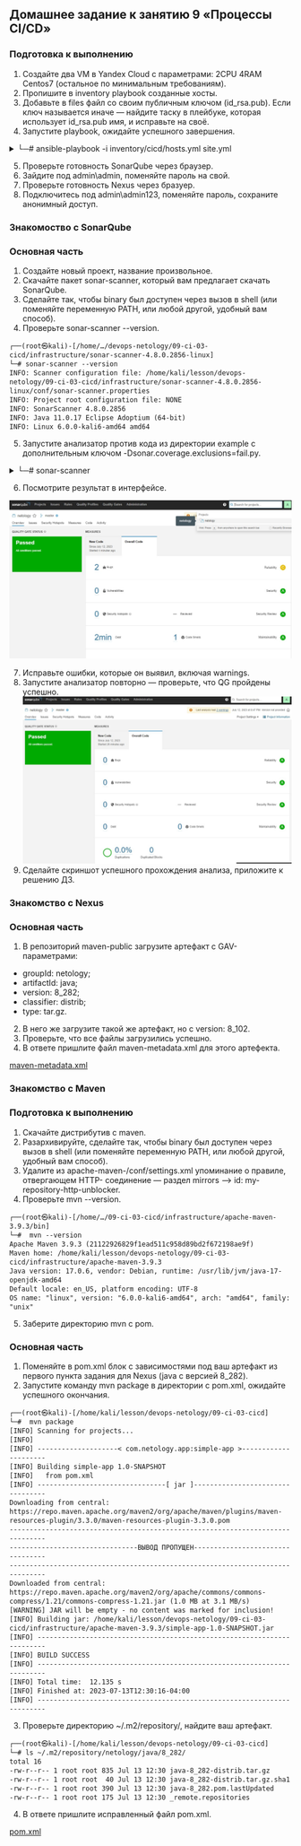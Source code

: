 ## Домашнее задание к занятию 9 «Процессы CI/CD»

### Подготовка к выполнению

1. Создайте два VM в Yandex Cloud с параметрами: 2CPU 4RAM Centos7 (остальное по минимальным требованиям).
2. Пропишите в inventory playbook созданные хосты.
3. Добавьте в files файл со своим публичным ключом (id_rsa.pub). Если ключ называется иначе — найдите таску в плейбуке, которая использует id_rsa.pub имя, и исправьте на своё.
4. Запустите playbook, ожидайте успешного завершения.

<details>
<summary>└─# ansible-playbook -i inventory/cicd/hosts.yml site.yml</summary>
┌──(root㉿kali)-[/home/…/lesson/devops-netology/09-ci-03-cicd/infrastructure]
└─# sudo ansible-playbook -i inventory/cicd/hosts.yml site.yml

PLAY [Get OpenJDK installed] ********************************************************************************************************************

TASK [Gathering Facts] **************************************************************************************************************************
ok: [sonar-01]

TASK [install unzip] ****************************************************************************************************************************
ok: [sonar-01]

TASK [Upload .tar.gz file conaining binaries from remote storage] *******************************************************************************
ok: [sonar-01]

TASK [Ensure installation dir exists] ***********************************************************************************************************
ok: [sonar-01]

TASK [Extract java in the installation directory] ***********************************************************************************************
skipping: [sonar-01]

TASK [Export environment variables] *************************************************************************************************************
ok: [sonar-01]

PLAY [Get PostgreSQL installed] *****************************************************************************************************************

TASK [Gathering Facts] **************************************************************************************************************************
ok: [sonar-01]

TASK [Change repo file] *************************************************************************************************************************
ok: [sonar-01]

TASK [Install PostgreSQL repos] *****************************************************************************************************************
ok: [sonar-01]

TASK [Install PostgreSQL] ***********************************************************************************************************************
ok: [sonar-01]

TASK [Init template1 DB] ************************************************************************************************************************
changed: [sonar-01]

TASK [Start pgsql service] **********************************************************************************************************************
ok: [sonar-01]

TASK [Create user in system] ********************************************************************************************************************
ok: [sonar-01]

TASK [Create user for Sonar in PostgreSQL] ******************************************************************************************************
changed: [sonar-01]

TASK [Change password for Sonar user in PostgreSQL] *********************************************************************************************
changed: [sonar-01]

TASK [Create Sonar DB] **************************************************************************************************************************
changed: [sonar-01]

TASK [Copy pg_hba.conf] *************************************************************************************************************************
ok: [sonar-01]

PLAY [Prepare Sonar host] ***********************************************************************************************************************

TASK [Gathering Facts] **************************************************************************************************************************
ok: [sonar-01]

TASK [Create group in system] *******************************************************************************************************************
ok: [sonar-01]

TASK [Create user in system] ********************************************************************************************************************
ok: [sonar-01]

TASK [Set up ssh key to access for managed node] ************************************************************************************************
ok: [sonar-01]

TASK [Allow group to have passwordless sudo] ****************************************************************************************************
ok: [sonar-01]

TASK [Increase Virtual Memory] ******************************************************************************************************************
ok: [sonar-01]

TASK [Reboot VM] ********************************************************************************************************************************
changed: [sonar-01]

PLAY [Get Sonarqube installed] ******************************************************************************************************************

TASK [Gathering Facts] **************************************************************************************************************************
ok: [sonar-01]

TASK [Get distrib ZIP] **************************************************************************************************************************
ok: [sonar-01]

TASK [Unzip Sonar] ******************************************************************************************************************************
skipping: [sonar-01]

TASK [Move Sonar into place.] *******************************************************************************************************************
changed: [sonar-01]

TASK [Configure SonarQube JDBC settings for PostgreSQL.] ****************************************************************************************
changed: [sonar-01] => (item={'regexp': '^sonar.jdbc.username', 'line': 'sonar.jdbc.username=sonar'})
changed: [sonar-01] => (item={'regexp': '^sonar.jdbc.password', 'line': 'sonar.jdbc.password=sonar'})
changed: [sonar-01] => (item={'regexp': '^sonar.jdbc.url', 'line': 'sonar.jdbc.url=jdbc:postgresql://localhost:5432/sonar?useUnicode=true&characterEncoding=utf8&rewriteBatchedStatements=true&useConfigs=maxPerformance'})
changed: [sonar-01] => (item={'regexp': '^sonar.web.context', 'line': 'sonar.web.context='})

TASK [Generate wrapper.conf] ********************************************************************************************************************
changed: [sonar-01]

TASK [Symlink sonar bin.] ***********************************************************************************************************************
ok: [sonar-01]

TASK [Copy SonarQube systemd unit file into place (for systemd systems).] ***********************************************************************
ok: [sonar-01]

TASK [Ensure Sonar is running and set to start on boot.] ****************************************************************************************
changed: [sonar-01]

TASK [Allow Sonar time to build on first start.] ************************************************************************************************
skipping: [sonar-01]

TASK [Make sure Sonar is responding on the configured port.] ************************************************************************************
ok: [sonar-01]

PLAY [Get Nexus installed] **********************************************************************************************************************

TASK [Gathering Facts] **************************************************************************************************************************
ok: [nexus-01]

TASK [Create Nexus group] ***********************************************************************************************************************
ok: [nexus-01]

TASK [Create Nexus user] ************************************************************************************************************************
ok: [nexus-01]

TASK [Install JDK] ******************************************************************************************************************************
ok: [nexus-01]

TASK [Create Nexus directories] *****************************************************************************************************************
ok: [nexus-01] => (item=/home/nexus/log)
ok: [nexus-01] => (item=/home/nexus/sonatype-work/nexus3)
ok: [nexus-01] => (item=/home/nexus/sonatype-work/nexus3/etc)
ok: [nexus-01] => (item=/home/nexus/pkg)
ok: [nexus-01] => (item=/home/nexus/tmp)

TASK [Download Nexus] ***************************************************************************************************************************
changed: [nexus-01]

TASK [Unpack Nexus] *****************************************************************************************************************************
changed: [nexus-01]

TASK [Link to Nexus Directory] ******************************************************************************************************************
changed: [nexus-01]

TASK [Add NEXUS_HOME for Nexus user] ************************************************************************************************************
changed: [nexus-01]

TASK [Add run_as_user to Nexus.rc] **************************************************************************************************************
changed: [nexus-01]

TASK [Raise nofile limit for Nexus user] ********************************************************************************************************
changed: [nexus-01]

TASK [Create Nexus service for SystemD] *********************************************************************************************************
changed: [nexus-01]

TASK [Ensure Nexus service is enabled for SystemD] **********************************************************************************************
changed: [nexus-01]

TASK [Create Nexus vmoptions] *******************************************************************************************************************
changed: [nexus-01]

TASK [Create Nexus properties] ******************************************************************************************************************
changed: [nexus-01]

TASK [Lower Nexus disk space threshold] *********************************************************************************************************
skipping: [nexus-01]

TASK [Start Nexus service if enabled] ***********************************************************************************************************
changed: [nexus-01]

TASK [Ensure Nexus service is restarted] ********************************************************************************************************
skipping: [nexus-01]

TASK [Wait for Nexus port if started] ***********************************************************************************************************
ok: [nexus-01]

PLAY RECAP **************************************************************************************************************************************
nexus-01                   : ok=17   changed=11   unreachable=0    failed=0    skipped=2    rescued=0    ignored=0   
sonar-01                   : ok=32   changed=9    unreachable=0    failed=0    skipped=3    rescued=0    ignored=0 
</details>

5. Проверьте готовность SonarQube через браузер.
6. Зайдите под admin\admin, поменяйте пароль на свой.
7. Проверьте готовность Nexus через бразуер.
8. Подключитесь под admin\admin123, поменяйте пароль, сохраните анонимный доступ.

### Знакомоство с SonarQube

### Основная часть

1. Создайте новый проект, название произвольное.
2. Скачайте пакет sonar-scanner, который вам предлагает скачать SonarQube.
3. Сделайте так, чтобы binary был доступен через вызов в shell (или поменяйте переменную PATH, или любой другой, удобный вам способ).
4. Проверьте sonar-scanner --version.
```
┌──(root㉿kali)-[/home/…/devops-netology/09-ci-03-cicd/infrastructure/sonar-scanner-4.8.0.2856-linux]
└─# sonar-scanner --version
INFO: Scanner configuration file: /home/kali/lesson/devops-netology/09-ci-03-cicd/infrastructure/sonar-scanner-4.8.0.2856-linux/conf/sonar-scanner.properties
INFO: Project root configuration file: NONE
INFO: SonarScanner 4.8.0.2856
INFO: Java 11.0.17 Eclipse Adoptium (64-bit)
INFO: Linux 6.0.0-kali6-amd64 amd64
```
5. Запустите анализатор против кода из директории example с дополнительным ключом -Dsonar.coverage.exclusions=fail.py.

<details>
<summary>└─# sonar-scanner</summary>
┌──(root㉿kali)-[/home/…/lesson/devops-netology/09-ci-03-cicd/example]
└─# sonar-scanner \
  -Dsonar.projectKey=netology \
  -Dsonar.sources=. \
  -Dsonar.host.url=http://158.160.6.92:9000 \
  -Dsonar.login=fab94eddadcf5e78ef6c28c6282c37b1d8754ca3                                                                                           -Dsonar.coverage.exclusions=fail.py
INFO: Scanner configuration file: /home/kali/lesson/devops-netology/09-ci-03-cicd/infrastructure/sonar-scanner-4.8.0.2856-linux/conf/sonar-scanner.properties
INFO: Project root configuration file: NONE
INFO: SonarScanner 4.8.0.2856
INFO: Java 11.0.17 Eclipse Adoptium (64-bit)
INFO: Linux 6.0.0-kali6-amd64 amd64
INFO: User cache: /root/.sonar/cache
INFO: Analyzing on SonarQube server 9.1.0
INFO: Default locale: "en_US", source code encoding: "UTF-8" (analysis is platform dependent)
INFO: Load global settings
INFO: Load global settings (done) | time=176ms
INFO: Server id: 9CFC3560-AYlKaUks8Gy3rwWdVWs2
INFO: User cache: /root/.sonar/cache
INFO: Load/download plugins
INFO: Load plugins index
INFO: Load plugins index (done) | time=73ms
INFO: Load/download plugins (done) | time=172ms
INFO: Process project properties
INFO: Process project properties (done) | time=22ms
INFO: Execute project builders
INFO: Execute project builders (done) | time=4ms
INFO: Project key: netology
INFO: Base dir: /home/kali/lesson/devops-netology/09-ci-03-cicd/example
INFO: Working dir: /home/kali/lesson/devops-netology/09-ci-03-cicd/example/.scannerwork
INFO: Load project settings for component key: 'netology'
INFO: Load project settings for component key: 'netology' (done) | time=64ms
INFO: Load quality profiles
INFO: Load quality profiles (done) | time=119ms
INFO: Load active rules
INFO: Load active rules (done) | time=2593ms
INFO: Indexing files...
INFO: Project configuration:
INFO:   Excluded sources for coverage: fail.py
INFO: 1 file indexed
INFO: 0 files ignored because of scm ignore settings
INFO: Quality profile for py: Sonar way
INFO: ------------- Run sensors on module netology
INFO: Load metrics repository
INFO: Load metrics repository (done) | time=83ms
INFO: Sensor Python Sensor [python]
WARN: Your code is analyzed as compatible with python 2 and 3 by default. This will prevent the detection of issues specific to python 2 or python 3. You can get a more precise analysis by setting a python version in your configuration via the parameter "sonar.python.version"
INFO: Starting global symbols computation
INFO: 1 source file to be analyzed
INFO: Load project repositories
INFO: Load project repositories (done) | time=54ms
INFO: 1/1 source file has been analyzed
INFO: Starting rules execution
INFO: 1 source file to be analyzed
INFO: 1/1 source file has been analyzed
INFO: Sensor Python Sensor [python] (done) | time=982ms
INFO: Sensor Cobertura Sensor for Python coverage [python]
INFO: Sensor Cobertura Sensor for Python coverage [python] (done) | time=5ms
INFO: Sensor PythonXUnitSensor [python]
INFO: Sensor PythonXUnitSensor [python] (done) | time=1ms
INFO: Sensor CSS Rules [cssfamily]
INFO: No CSS, PHP, HTML or VueJS files are found in the project. CSS analysis is skipped.
INFO: Sensor CSS Rules [cssfamily] (done) | time=1ms
INFO: Sensor JaCoCo XML Report Importer [jacoco]
INFO: 'sonar.coverage.jacoco.xmlReportPaths' is not defined. Using default locations: target/site/jacoco/jacoco.xml,target/site/jacoco-it/jacoco.xml,build/reports/jacoco/test/jacocoTestReport.xml
INFO: No report imported, no coverage information will be imported by JaCoCo XML Report Importer
INFO: Sensor JaCoCo XML Report Importer [jacoco] (done) | time=3ms
INFO: Sensor C# Project Type Information [csharp]
INFO: Sensor C# Project Type Information [csharp] (done) | time=0ms
INFO: Sensor C# Analysis Log [csharp]
INFO: Sensor C# Analysis Log [csharp] (done) | time=24ms
INFO: Sensor C# Properties [csharp]
INFO: Sensor C# Properties [csharp] (done) | time=0ms
INFO: Sensor JavaXmlSensor [java]
INFO: Sensor JavaXmlSensor [java] (done) | time=1ms
INFO: Sensor HTML [web]
INFO: Sensor HTML [web] (done) | time=3ms
INFO: Sensor VB.NET Project Type Information [vbnet]
INFO: Sensor VB.NET Project Type Information [vbnet] (done) | time=0ms
INFO: Sensor VB.NET Analysis Log [vbnet]
INFO: Sensor VB.NET Analysis Log [vbnet] (done) | time=23ms
INFO: Sensor VB.NET Properties [vbnet]
INFO: Sensor VB.NET Properties [vbnet] (done) | time=0ms
INFO: ------------- Run sensors on project
INFO: Sensor Zero Coverage Sensor
INFO: Sensor Zero Coverage Sensor (done) | time=5ms
INFO: SCM Publisher SCM provider for this project is: git
INFO: SCM Publisher 1 source file to be analyzed
INFO: SCM Publisher 1/1 source file have been analyzed (done) | time=217ms
INFO: CPD Executor Calculating CPD for 1 file
INFO: CPD Executor CPD calculation finished (done) | time=9ms
INFO: Analysis report generated in 120ms, dir size=103.0 kB
INFO: Analysis report compressed in 61ms, zip size=14.4 kB
INFO: Analysis report uploaded in 93ms
INFO: ANALYSIS SUCCESSFUL, you can browse http://158.160.6.92:9000/dashboard?id=netology
INFO: Note that you will be able to access the updated dashboard once the server has processed the submitted analysis report
INFO: More about the report processing at http://158.160.6.92:9000/api/ce/task?id=AYlKsuTLAoU1PTOFhWfR
INFO: Analysis total time: 6.749 s
INFO: ------------------------------------------------------------------------
INFO: EXECUTION SUCCESS
INFO: ------------------------------------------------------------------------
INFO: Total time: 8.291s
INFO: Final Memory: 9M/156M
INFO: ------------------------------------------------------------------------
</details>

6. Посмотрите результат в интерфейсе.

![Ссылка 1](https://github.com/Firewal7/devops-netology/blob/main/image/09-ci-03-cicd-1.jpg)

7. Исправьте ошибки, которые он выявил, включая warnings.
8. Запустите анализатор повторно — проверьте, что QG пройдены успешно.
![Ссылка 2](https://github.com/Firewal7/devops-netology/blob/main/image/09-ci-03-cicd-2.jpg)
9. Сделайте скриншот успешного прохождения анализа, приложите к решению ДЗ.

### Знакомство с Nexus

### Основная часть

1. В репозиторий maven-public загрузите артефакт с GAV-параметрами:
- groupId: netology;
- artifactId: java;
- version: 8_282;
- classifier: distrib;
- type: tar.gz.

2. В него же загрузите такой же артефакт, но с version: 8_102.
3. Проверьте, что все файлы загрузились успешно.
4. В ответе пришлите файл maven-metadata.xml для этого артефекта.

[maven-metadata.xml](https://github.com/Firewal7/devops-netology/blob/main/09-ci-03-cicd/infrastructure/files/maven-metadata.xml)

### Знакомство с Maven

### Подготовка к выполнению

1. Скачайте дистрибутив с maven.
2. Разархивируйте, сделайте так, чтобы binary был доступен через вызов в shell (или поменяйте переменную PATH, или любой другой, удобный вам способ).
3. Удалите из apache-maven-<version>/conf/settings.xml упоминание о правиле, отвергающем HTTP- соединение — раздел mirrors —> id: my-repository-http-unblocker.
4. Проверьте mvn --version.
```
┌──(root㉿kali)-[/home/…/09-ci-03-cicd/infrastructure/apache-maven-3.9.3/bin]
└─#  mvn --version 
Apache Maven 3.9.3 (21122926829f1ead511c958d89bd2f672198ae9f)
Maven home: /home/kali/lesson/devops-netology/09-ci-03-cicd/infrastructure/apache-maven-3.9.3
Java version: 17.0.6, vendor: Debian, runtime: /usr/lib/jvm/java-17-openjdk-amd64
Default locale: en_US, platform encoding: UTF-8
OS name: "linux", version: "6.0.0-kali6-amd64", arch: "amd64", family: "unix"
```
5. Заберите директорию mvn с pom.

### Основная часть

1. Поменяйте в pom.xml блок с зависимостями под ваш артефакт из первого пункта задания для Nexus (java с версией 8_282).
2. Запустите команду mvn package в директории с pom.xml, ожидайте успешного окончания.
```
┌──(root㉿kali)-[/home/kali/lesson/devops-netology/09-ci-03-cicd]
└─#  mvn package
[INFO] Scanning for projects...
[INFO]
[INFO] --------------------< com.netology.app:simple-app >---------------------
[INFO] Building simple-app 1.0-SNAPSHOT
[INFO]   from pom.xml
[INFO] --------------------------------[ jar ]---------------------------------
Downloading from central: https://repo.maven.apache.org/maven2/org/apache/maven/plugins/maven-resources-plugin/3.3.0/maven-resources-plugin-3.3.0.pom
-------------------------------------------------------------------------------
--------------------------------ВЫВОД ПРОПУЩЕН---------------------------------
-------------------------------------------------------------------------------
Downloaded from central: https://repo.maven.apache.org/maven2/org/apache/commons/commons-compress/1.21/commons-compress-1.21.jar (1.0 MB at 3.1 MB/s)
[WARNING] JAR will be empty - no content was marked for inclusion!
[INFO] Building jar: /home/kali/lesson/devops-netology/09-ci-03-cicd/infrastructure/apache-maven-3.9.3/simple-app-1.0-SNAPSHOT.jar
[INFO] ------------------------------------------------------------------------
[INFO] BUILD SUCCESS
[INFO] ------------------------------------------------------------------------
[INFO] Total time:  12.135 s
[INFO] Finished at: 2023-07-13T12:30:16-04:00
[INFO] ------------------------------------------------------------------------
```
3. Проверьте директорию ~/.m2/repository/, найдите ваш артефакт.
```
┌──(root㉿kali)-[/home/kali/lesson/devops-netology/09-ci-03-cicd]
└─# ls ~/.m2/repository/netology/java/8_282/
total 16
-rw-r--r-- 1 root root 835 Jul 13 12:30 java-8_282-distrib.tar.gz
-rw-r--r-- 1 root root  40 Jul 13 12:30 java-8_282-distrib.tar.gz.sha1
-rw-r--r-- 1 root root 390 Jul 13 12:30 java-8_282.pom.lastUpdated
-rw-r--r-- 1 root root 175 Jul 13 12:30 _remote.repositories
```
4. В ответе пришлите исправленный файл pom.xml.

[pom.xml](https://github.com/Firewal7/devops-netology/blob/main/09-ci-03-cicd/pom.xml)